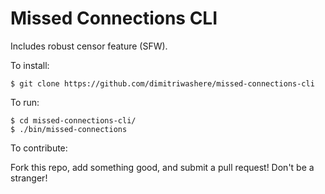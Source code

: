 # Missed Connections CLI

Includes robust censor feature (SFW).

To install:

    $ git clone https://github.com/dimitriwashere/missed-connections-cli

To run:

    $ cd missed-connections-cli/
    $ ./bin/missed-connections

To contribute:

Fork this repo, add something good, and submit a pull request! Don't be a stranger!
